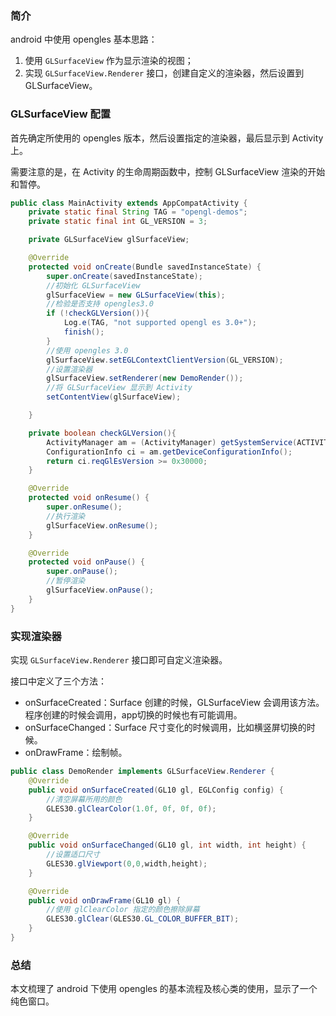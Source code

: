 ### 简介

android 中使用 opengles 基本思路：

1. 使用 `GLSurfaceView` 作为显示渲染的视图；
2. 实现 `GLSurfaceView.Renderer` 接口，创建自定义的渲染器，然后设置到 GLSurfaceView。

### GLSurfaceView 配置

首先确定所使用的 opengles 版本，然后设置指定的渲染器，最后显示到 Activity 上。

需要注意的是，在 Activity 的生命周期函数中，控制 GLSurfaceView 渲染的开始和暂停。

```java
public class MainActivity extends AppCompatActivity {
    private static final String TAG = "opengl-demos";
    private static final int GL_VERSION = 3;

    private GLSurfaceView glSurfaceView;

    @Override
    protected void onCreate(Bundle savedInstanceState) {
        super.onCreate(savedInstanceState);
        //初始化 GLSurfaceView
        glSurfaceView = new GLSurfaceView(this);
        //检验是否支持 opengles3.0
        if (!checkGLVersion()){
            Log.e(TAG, "not supported opengl es 3.0+");
            finish();
        }
        //使用 opengles 3.0
        glSurfaceView.setEGLContextClientVersion(GL_VERSION);
        //设置渲染器
        glSurfaceView.setRenderer(new DemoRender());
        //将 GLSurfaceView 显示到 Activity
        setContentView(glSurfaceView);

    }

    private boolean checkGLVersion(){
        ActivityManager am = (ActivityManager) getSystemService(ACTIVITY_SERVICE);
        ConfigurationInfo ci = am.getDeviceConfigurationInfo();
        return ci.reqGlEsVersion >= 0x30000;
    }

    @Override
    protected void onResume() {
        super.onResume();
        //执行渲染
        glSurfaceView.onResume();
    }

    @Override
    protected void onPause() {
        super.onPause();
        //暂停渲染
        glSurfaceView.onPause();
    }
}
```

### 实现渲染器

实现 `GLSurfaceView.Renderer` 接口即可自定义渲染器。

接口中定义了三个方法：

* onSurfaceCreated：Surface 创建的时候，GLSurfaceView 会调用该方法。程序创建的时候会调用，app切换的时候也有可能调用。
* onSurfaceChanged：Surface 尺寸变化的时候调用，比如横竖屏切换的时候。
* onDrawFrame：绘制帧。

```java
public class DemoRender implements GLSurfaceView.Renderer {
    @Override
    public void onSurfaceCreated(GL10 gl, EGLConfig config) {
        //清空屏幕所用的颜色
        GLES30.glClearColor(1.0f, 0f, 0f, 0f);
    }

    @Override
    public void onSurfaceChanged(GL10 gl, int width, int height) {
        //设置适口尺寸
        GLES30.glViewport(0,0,width,height);
    }

    @Override
    public void onDrawFrame(GL10 gl) {
        //使用 glClearColor 指定的颜色擦除屏幕
        GLES30.glClear(GLES30.GL_COLOR_BUFFER_BIT);
    }
}
```

### 总结

本文梳理了 android 下使用 opengles 的基本流程及核心类的使用，显示了一个纯色窗口。